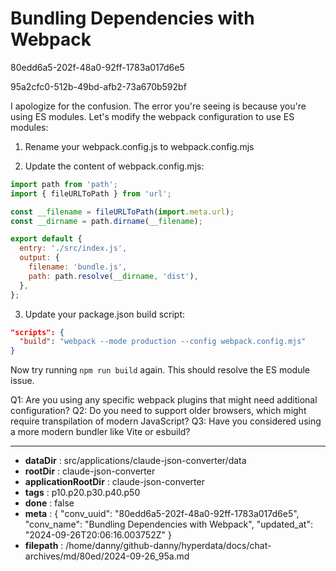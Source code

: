 # Bundling Dependencies with Webpack

80edd6a5-202f-48a0-92ff-1783a017d6e5

95a2cfc0-512b-49bd-afb2-73a670b592bf

 I apologize for the confusion. The error you're seeing is because you're using ES modules. Let's modify the webpack configuration to use ES modules:

1. Rename your webpack.config.js to webpack.config.mjs

2. Update the content of webpack.config.mjs:

```javascript
import path from 'path';
import { fileURLToPath } from 'url';

const __filename = fileURLToPath(import.meta.url);
const __dirname = path.dirname(__filename);

export default {
  entry: './src/index.js',
  output: {
    filename: 'bundle.js',
    path: path.resolve(__dirname, 'dist'),
  },
};
```

3. Update your package.json build script:

```json
"scripts": {
  "build": "webpack --mode production --config webpack.config.mjs"
}
```

Now try running `npm run build` again. This should resolve the ES module issue.

Q1: Are you using any specific webpack plugins that might need additional configuration?
Q2: Do you need to support older browsers, which might require transpilation of modern JavaScript?
Q3: Have you considered using a more modern bundler like Vite or esbuild?

---

* **dataDir** : src/applications/claude-json-converter/data
* **rootDir** : claude-json-converter
* **applicationRootDir** : claude-json-converter
* **tags** : p10.p20.p30.p40.p50
* **done** : false
* **meta** : {
  "conv_uuid": "80edd6a5-202f-48a0-92ff-1783a017d6e5",
  "conv_name": "Bundling Dependencies with Webpack",
  "updated_at": "2024-09-26T20:06:16.003752Z"
}
* **filepath** : /home/danny/github-danny/hyperdata/docs/chat-archives/md/80ed/2024-09-26_95a.md